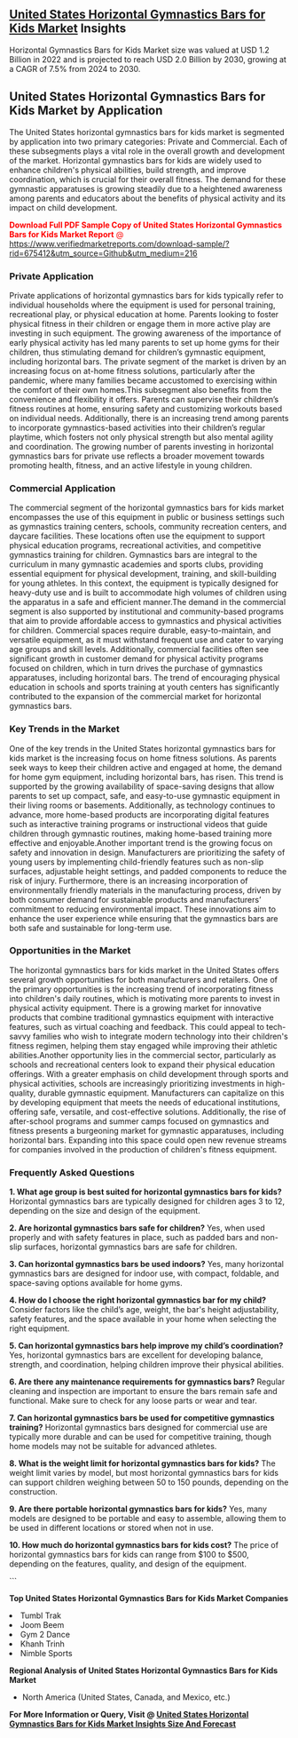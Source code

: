 <h2><a href="https://www.verifiedmarketreports.com/download-sample/?rid=675412&amp;utm_source=Github&amp;utm_medium=216" target="_blank">United States Horizontal Gymnastics Bars for Kids Market</a> Insights</h2><p>Horizontal Gymnastics Bars for Kids Market size was valued at USD 1.2 Billion in 2022 and is projected to reach USD 2.0 Billion by 2030, growing at a CAGR of 7.5% from 2024 to 2030.</p><p><h2>United States Horizontal Gymnastics Bars for Kids Market by Application</h2>The United States horizontal gymnastics bars for kids market is segmented by application into two primary categories: Private and Commercial. Each of these subsegments plays a vital role in the overall growth and development of the market. Horizontal gymnastics bars for kids are widely used to enhance children's physical abilities, build strength, and improve coordination, which is crucial for their overall fitness. The demand for these gymnastic apparatuses is growing steadily due to a heightened awareness among parents and educators about the benefits of physical activity and its impact on child development. <p><span class=""><span style="color: #ff0000;"><strong>Download Full PDF Sample Copy of United States Horizontal Gymnastics Bars for Kids Market Report</strong> @ </span><a href="https://www.verifiedmarketreports.com/download-sample/?rid=675412&amp;utm_source=Github&amp;utm_medium=216" target="_blank">https://www.verifiedmarketreports.com/download-sample/?rid=675412&amp;utm_source=Github&amp;utm_medium=216</a></span></p><h3>Private Application</h3>Private applications of horizontal gymnastics bars for kids typically refer to individual households where the equipment is used for personal training, recreational play, or physical education at home. Parents looking to foster physical fitness in their children or engage them in more active play are investing in such equipment. The growing awareness of the importance of early physical activity has led many parents to set up home gyms for their children, thus stimulating demand for children’s gymnastic equipment, including horizontal bars. The private segment of the market is driven by an increasing focus on at-home fitness solutions, particularly after the pandemic, where many families became accustomed to exercising within the comfort of their own homes.This subsegment also benefits from the convenience and flexibility it offers. Parents can supervise their children’s fitness routines at home, ensuring safety and customizing workouts based on individual needs. Additionally, there is an increasing trend among parents to incorporate gymnastics-based activities into their children’s regular playtime, which fosters not only physical strength but also mental agility and coordination. The growing number of parents investing in horizontal gymnastics bars for private use reflects a broader movement towards promoting health, fitness, and an active lifestyle in young children. <h3>Commercial Application</h3>The commercial segment of the horizontal gymnastics bars for kids market encompasses the use of this equipment in public or business settings such as gymnastics training centers, schools, community recreation centers, and daycare facilities. These locations often use the equipment to support physical education programs, recreational activities, and competitive gymnastics training for children. Gymnastics bars are integral to the curriculum in many gymnastic academies and sports clubs, providing essential equipment for physical development, training, and skill-building for young athletes. In this context, the equipment is typically designed for heavy-duty use and is built to accommodate high volumes of children using the apparatus in a safe and efficient manner.The demand in the commercial segment is also supported by institutional and community-based programs that aim to provide affordable access to gymnastics and physical activities for children. Commercial spaces require durable, easy-to-maintain, and versatile equipment, as it must withstand frequent use and cater to varying age groups and skill levels. Additionally, commercial facilities often see significant growth in customer demand for physical activity programs focused on children, which in turn drives the purchase of gymnastics apparatuses, including horizontal bars. The trend of encouraging physical education in schools and sports training at youth centers has significantly contributed to the expansion of the commercial market for horizontal gymnastics bars.<h3>Key Trends in the Market</h3>One of the key trends in the United States horizontal gymnastics bars for kids market is the increasing focus on home fitness solutions. As parents seek ways to keep their children active and engaged at home, the demand for home gym equipment, including horizontal bars, has risen. This trend is supported by the growing availability of space-saving designs that allow parents to set up compact, safe, and easy-to-use gymnastic equipment in their living rooms or basements. Additionally, as technology continues to advance, more home-based products are incorporating digital features such as interactive training programs or instructional videos that guide children through gymnastic routines, making home-based training more effective and enjoyable.Another important trend is the growing focus on safety and innovation in design. Manufacturers are prioritizing the safety of young users by implementing child-friendly features such as non-slip surfaces, adjustable height settings, and padded components to reduce the risk of injury. Furthermore, there is an increasing incorporation of environmentally friendly materials in the manufacturing process, driven by both consumer demand for sustainable products and manufacturers’ commitment to reducing environmental impact. These innovations aim to enhance the user experience while ensuring that the gymnastics bars are both safe and sustainable for long-term use.<h3>Opportunities in the Market</h3>The horizontal gymnastics bars for kids market in the United States offers several growth opportunities for both manufacturers and retailers. One of the primary opportunities is the increasing trend of incorporating fitness into children's daily routines, which is motivating more parents to invest in physical activity equipment. There is a growing market for innovative products that combine traditional gymnastics equipment with interactive features, such as virtual coaching and feedback. This could appeal to tech-savvy families who wish to integrate modern technology into their children's fitness regimen, helping them stay engaged while improving their athletic abilities.Another opportunity lies in the commercial sector, particularly as schools and recreational centers look to expand their physical education offerings. With a greater emphasis on child development through sports and physical activities, schools are increasingly prioritizing investments in high-quality, durable gymnastic equipment. Manufacturers can capitalize on this by developing equipment that meets the needs of educational institutions, offering safe, versatile, and cost-effective solutions. Additionally, the rise of after-school programs and summer camps focused on gymnastics and fitness presents a burgeoning market for gymnastic apparatuses, including horizontal bars. Expanding into this space could open new revenue streams for companies involved in the production of children's fitness equipment.<h3>Frequently Asked Questions</h3><p><strong>1. What age group is best suited for horizontal gymnastics bars for kids?</strong> Horizontal gymnastics bars are typically designed for children ages 3 to 12, depending on the size and design of the equipment.</p><p><strong>2. Are horizontal gymnastics bars safe for children?</strong> Yes, when used properly and with safety features in place, such as padded bars and non-slip surfaces, horizontal gymnastics bars are safe for children.</p><p><strong>3. Can horizontal gymnastics bars be used indoors?</strong> Yes, many horizontal gymnastics bars are designed for indoor use, with compact, foldable, and space-saving options available for home gyms.</p><p><strong>4. How do I choose the right horizontal gymnastics bar for my child?</strong> Consider factors like the child’s age, weight, the bar's height adjustability, safety features, and the space available in your home when selecting the right equipment.</p><p><strong>5. Can horizontal gymnastics bars help improve my child’s coordination?</strong> Yes, horizontal gymnastics bars are excellent for developing balance, strength, and coordination, helping children improve their physical abilities.</p><p><strong>6. Are there any maintenance requirements for gymnastics bars?</strong> Regular cleaning and inspection are important to ensure the bars remain safe and functional. Make sure to check for any loose parts or wear and tear.</p><p><strong>7. Can horizontal gymnastics bars be used for competitive gymnastics training?</strong> Horizontal gymnastics bars designed for commercial use are typically more durable and can be used for competitive training, though home models may not be suitable for advanced athletes.</p><p><strong>8. What is the weight limit for horizontal gymnastics bars for kids?</strong> The weight limit varies by model, but most horizontal gymnastics bars for kids can support children weighing between 50 to 150 pounds, depending on the construction.</p><p><strong>9. Are there portable horizontal gymnastics bars for kids?</strong> Yes, many models are designed to be portable and easy to assemble, allowing them to be used in different locations or stored when not in use.</p><p><strong>10. How much do horizontal gymnastics bars for kids cost?</strong> The price of horizontal gymnastics bars for kids can range from $100 to $500, depending on the features, quality, and design of the equipment.</p>```</p><p><strong>Top United States Horizontal Gymnastics Bars for Kids Market Companies</strong></p><div data-test-id=""><p><li>Tumbl Trak</li><li> Joom Beem</li><li> Gym 2 Dance</li><li> Khanh Trinh</li><li> Nimble Sports</li></p><div><strong>Regional Analysis of&nbsp;United States Horizontal Gymnastics Bars for Kids Market</strong></div><ul><li dir="ltr"><p dir="ltr">North America&nbsp;(United States, Canada, and Mexico, etc.)</p></li></ul><p><strong>For More Information or Query, Visit @&nbsp;</strong><strong><a href="https://www.verifiedmarketreports.com/product/horizontal-gymnastics-bars-for-kids-market/?utm_source=Github&amp;utm_medium=216" target="_blank">United States Horizontal Gymnastics Bars for Kids Market Insights Size And Forecast</a></strong></p></div>
